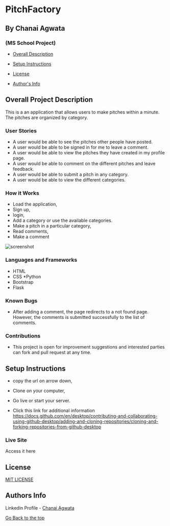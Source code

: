 # PitchFactory

## By Chanai Agwata
### (MS School Project)

* [Overall Description](https://github.com/chanaiagwata/News_API#overall-project-description)

* [Setup Instructions](https://github.com/chanaiagwata/News_API#setup-instructions)

* [License](https://github.com/chanaiagwata/News_API#license)

* [Author's Info](https://github.com/chanaiagwata/News_API#authors-info)

## Overall Project Description
<p>This is a an application that allows users to make pitches within a minute. The pitches are organized by category.</p>

### User Stories
* A user would be able to see the pitches other people have posted.
* A user would be able to be signed in for me to leave a comment.
* A user would be able to view the pitches they have created in my profile page.
* A user would be able to comment on the different pitches and leave feedback.
* A user would be able to submit a pitch in any category.
* A user would be able to view the different categories.
### How it Works
* Load the application,
* Sign up,
* login,
* Add a category or use the available categories.
* Make a pitch in a particular category,
* Read comments,
* Make a comment

![screenshot]()
### Languages and Frameworks
* HTML
* CSS
*Python
* Bootstrap
* Flask
### Known Bugs
* After adding a comment, the page redirects to a not found page. However, the comments is submitted successfully to the list of comments.
### Contributions
* This project is open for improvement suggestions and interested parties can fork and pull request at any time.

## Setup Instructions
* copy the url on arrow down,
* Clone on your computer,
* Go live or start your server.

* Click this link for additional information https://docs.github.com/en/desktop/contributing-and-collaborating-using-github-desktop/adding-and-cloning-repositories/cloning-and-forking-repositories-from-github-desktop

### Live Site
Access it here  


## License
[MIT LICENSE](LICENSE)


## Authors Info

Linkedin Profile - [Chanai Agwata](https://www.linkedin.com/in/chanai-agwata-90a345146/)

[Go Back to the top](#portfolio)

